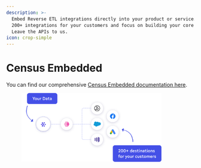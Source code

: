 ```yaml
---
description: >-
  Embed Reverse ETL integrations directly into your product or service. Unlock
  200+ integrations for your customers and focus on building your core product.
  Leave the APIs to us.
icon: crop-simple
---
```


# Census Embedded

You can find our comprehensive [Census Embedded documentation here](https://developers.getcensus.com/embedded/overview).

<figure><img src="../.gitbook/assets/image (1) (1) (1) (1) (1) (1).png" alt="" width="375"><figcaption></figcaption></figure>
